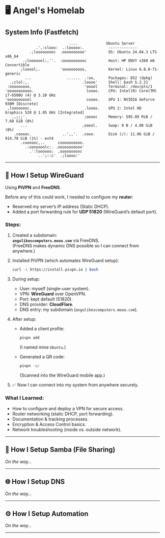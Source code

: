 # 🖥️ Angel's Homelab

## System Info (Fastfetch)

```ansi
                             ....             Ubuntu Server
              .',:clooo:  .:looooo:.           -------------
           .;looooooooc  .oooooooooo'          OS: Ubuntu 24.04.3 LTS x86_64
        .;looooool:,''.  :ooooooooooc          Host: HP ENVY x360 m6 Convertible
       ;looool;.         'oooooooooo,          Kernel: Linux 6.8.0-71-generic
         ...                ......  .:oo,      Packages: 852 (dpkg)
  .;clol:,.                        .loooo'     Shell: bash 5.2.21
 :ooooooooo,                        'ooool     Terminal: /dev/pts/1
'ooooooooooo.                        loooo.    CPU: Intel(R) Core(TM) i7-6500U (4) @ 3.10 GHz
'ooooooooool                         coooo.    GPU 1: NVIDIA GeForce 930M [Discrete]
 ,loooooooc.                        .loooo.    GPU 2: Intel HD Graphics 520 @ 1.05 GHz [Integrated]
   .,;;;'.                          ;ooooc     Memory: 595.09 MiB / 7.68 GiB (8%)
       ...                         ,ooool.     Swap: 0 B / 4.00 GiB (0%)
    .cooooc.              ..',,'.  .cooo.      Disk (/): 11.06 GiB / 914.78 GiB (1%) - ext4
       .coooooc,..      coooooooooo.           
         .:ooooooolc:. .ooooooooooo'
           .':loooooo;  ,oooooooooc
               ..';::c'  .;loooo:'
```
---

## 🔐 How I Setup WireGuard

Using **PiVPN** and **FreeDNS**.

Before any of this could work, I needed to configure my **router**:
- Reserved my server’s IP address (Static DHCP).
- Added a port forwarding rule for **UDP 51820** (WireGuard’s default port).

### Steps:
1. Created a subdomain:  
   **`angulikescomputers.mooo.com`** via FreeDNS.  
   (FreeDNS makes dynamic DNS possible so I can connect from anywhere.)

2. Installed PiVPN (which automates WireGuard setup):  
   ```bash
   curl -L https://install.pivpn.io | bash
   ```

3. During setup:  
   - User: myself (single-user system).  
   - VPN: **WireGuard** over OpenVPN.  
   - Port: kept default (51820).  
   - DNS provider: **CloudFlare**.  
   - DNS entry: my subdomain (`angulikescomputers.mooo.com`).  

4. After setup:  
   - Added a client profile:  
     ```bash
     pivpn add
     ```  
     (I named mine `Ubuntu`.)

   - Generated a QR code:  
     ```bash
     pivpn -qr
     ```  
     (Scanned into the WireGuard mobile app.)

5. ✅ Now I can connect into my system from anywhere securely.

### What I Learned:
- How to configure and deploy a VPN for secure access.  
- Router networking (static DHCP, port forwarding).  
- Documentation & tracking processes.  
- Encryption & Access Control basics.  
- Network troubleshooting (inside vs. outside network).  

---

## 📂 How I Setup Samba (File Sharing)  
_On the way…_

---

## 🌐 How I Setup DNS  
_On the way…_

---

## ⚙️ How I Setup Automation  
_On the way…_

---
